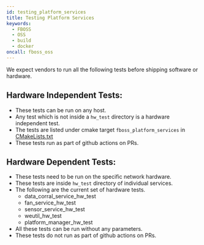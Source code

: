 ```yaml
---
id: testing_platform_services
title: Testing Platform Services
keywords:
  - FBOSS
  - OSS
  - build
  - docker
oncall: fboss_oss
---
```


We expect vendors to run all the following tests before shipping software or
hardware.

## Hardware Independent Tests:

- These tests can be run on any host.
- Any test which is not inside a `hw_test` directory is a hardware independent
  test.
- The tests are listed under cmake target `fboss_platform_services` in
  [CMakeLists.txt](https://github.com/facebook/fboss/blob/main/CMakeLists.txt)
- These tests run as part of github actions on PRs.

## Hardware Dependent Tests:

- These tests need to be run on the specific network hardware.
- These tests are inside `hw_test` directory of individual services.
- The following are the current set of hardware tests.
  - data_corral_service_hw_test
  - fan_service_hw_test
  - sensor_service_hw_test
  - weutil_hw_test
  - platform_manager_hw_test
- All these tests can be run without any parameters.
- These tests do not run as part of github actions on PRs.
